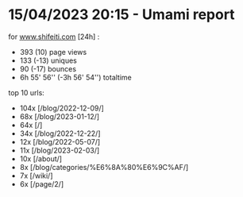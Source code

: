 # 15/04/2023 20:15 - Umami report
for www.shifeiti.com [24h] :

 - 393 (10) page views
 - 133 (-13) uniques
 - 90 (-17) bounces
 - 6h 55' 56'' (-3h 56' 54'') totaltime


top 10 urls:
 - 104x [/blog/2022-12-09/]
 - 68x [/blog/2023-01-12/]
 - 64x [/]
 - 34x [/blog/2022-12-22/]
 - 12x [/blog/2022-05-07/]
 - 11x [/blog/2023-02-03/]
 - 10x [/about/]
 - 8x [/blog/categories/%E6%8A%80%E6%9C%AF/]
 - 7x [/wiki/]
 - 6x [/page/2/]


